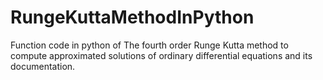 # RungeKuttaMethodInPython
Function code in python of The fourth order Runge Kutta method to compute approximated solutions of ordinary differential equations and its documentation.
